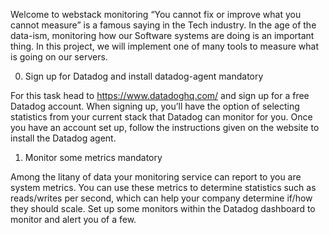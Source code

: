 Welcome to webstack monitoring
“You cannot fix or improve what you cannot measure” is a famous saying in the Tech industry. 
In the age of the data-ism, monitoring how our Software systems are doing is an important thing. In this project, we will implement one of many tools to measure what is going on our servers.


0. Sign up for Datadog and install datadog-agent
mandatory

For this task head to https://www.datadoghq.com/ and sign up for a free Datadog account. When signing up, you’ll have the option of selecting statistics from your current stack that Datadog can monitor for you. Once you have an account set up, follow the instructions given on the website to install the Datadog agent. 




1. Monitor some metrics
mandatory

Among the litany of data your monitoring service can report to you are system metrics. You can use these metrics to determine statistics such as reads/writes per second, which can help your company determine if/how they should scale. Set up some monitors within the Datadog dashboard to monitor and alert you of a few.
